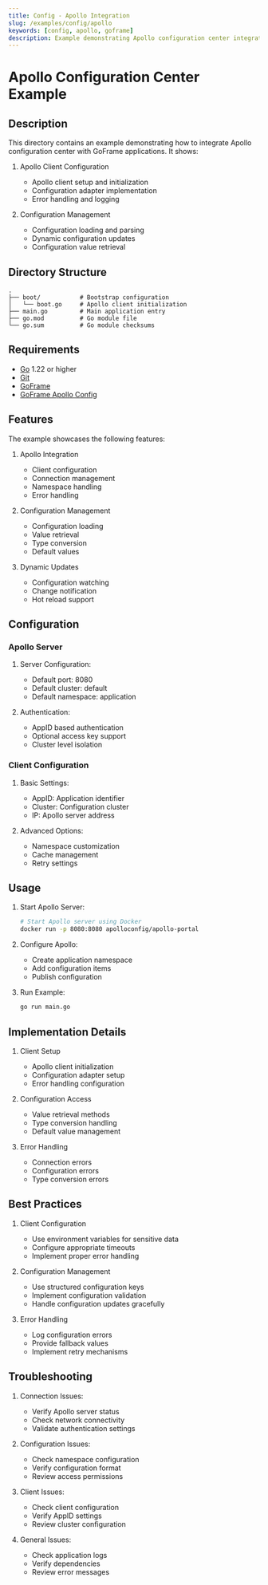 ```yaml
---
title: Config - Apollo Integration
slug: /examples/config/apollo
keywords: [config, apollo, goframe]
description: Example demonstrating Apollo configuration center integration with GoFrame
---
```


# Apollo Configuration Center Example

## Description

This directory contains an example demonstrating how to integrate Apollo configuration center with GoFrame applications. It shows:

1. Apollo Client Configuration
   - Apollo client setup and initialization
   - Configuration adapter implementation
   - Error handling and logging

2. Configuration Management
   - Configuration loading and parsing
   - Dynamic configuration updates
   - Configuration value retrieval

## Directory Structure

```
.
├── boot/           # Bootstrap configuration
│   └── boot.go     # Apollo client initialization
├── main.go         # Main application entry
├── go.mod          # Go module file
└── go.sum          # Go module checksums
```

## Requirements

- [Go](https://golang.org/dl/) 1.22 or higher
- [Git](https://git-scm.com/downloads)
- [GoFrame](https://goframe.org)
- [GoFrame Apollo Config](https://github.com/gogf/gf/tree/master/contrib/config/apollo)

## Features

The example showcases the following features:

1. Apollo Integration
   - Client configuration
   - Connection management
   - Namespace handling
   - Error handling

2. Configuration Management
   - Configuration loading
   - Value retrieval
   - Type conversion
   - Default values

3. Dynamic Updates
   - Configuration watching
   - Change notification
   - Hot reload support

## Configuration

### Apollo Server
1. Server Configuration:
   - Default port: 8080
   - Default cluster: default
   - Default namespace: application

2. Authentication:
   - AppID based authentication
   - Optional access key support
   - Cluster level isolation

### Client Configuration
1. Basic Settings:
   - AppID: Application identifier
   - Cluster: Configuration cluster
   - IP: Apollo server address

2. Advanced Options:
   - Namespace customization
   - Cache management
   - Retry settings

## Usage

1. Start Apollo Server:
   ```bash
   # Start Apollo server using Docker
   docker run -p 8080:8080 apolloconfig/apollo-portal
   ```

2. Configure Apollo:
   - Create application namespace
   - Add configuration items
   - Publish configuration

3. Run Example:
   ```bash
   go run main.go
   ```

## Implementation Details

1. Client Setup
   - Apollo client initialization
   - Configuration adapter setup
   - Error handling configuration

2. Configuration Access
   - Value retrieval methods
   - Type conversion handling
   - Default value management

3. Error Handling
   - Connection errors
   - Configuration errors
   - Type conversion errors

## Best Practices

1. Client Configuration
   - Use environment variables for sensitive data
   - Configure appropriate timeouts
   - Implement proper error handling

2. Configuration Management
   - Use structured configuration keys
   - Implement configuration validation
   - Handle configuration updates gracefully

3. Error Handling
   - Log configuration errors
   - Provide fallback values
   - Implement retry mechanisms

## Troubleshooting

1. Connection Issues:
   - Verify Apollo server status
   - Check network connectivity
   - Validate authentication settings

2. Configuration Issues:
   - Check namespace configuration
   - Verify configuration format
   - Review access permissions

3. Client Issues:
   - Check client configuration
   - Verify AppID settings
   - Review cluster configuration

4. General Issues:
   - Check application logs
   - Verify dependencies
   - Review error messages
